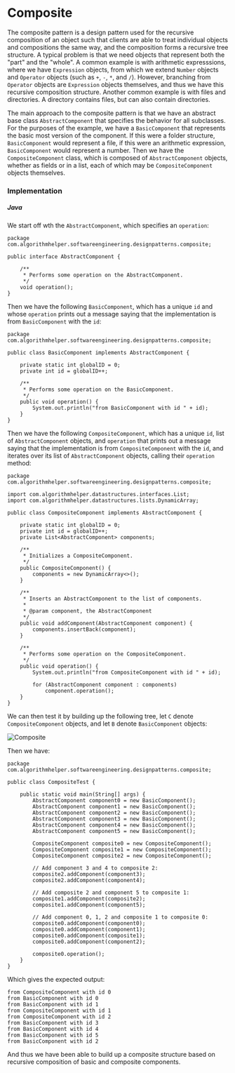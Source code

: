 # Composite

The composite pattern is a design pattern used for the recursive composition of an object such that
clients are able to treat individual objects and compositions the same way, and the composition
forms a recursive tree structure. A typical problem is that we need objects that represent both the 
"part" and the "whole". A common example is with arithmetic expresssions, where we have `Expression`
objects, from which we extend `Number` objects and `Operator` objects (such as `+`, `-`, `*`, and 
`/`). However, branching from `Operator` objects are `Expression` objects themselves, and thus
we have this recursive composition structure. Another common example is with files and directories. 
A directory contains files, but can also contain directories.

The main approach to the composite pattern is that we have an abstract base class 
`AbstractComponent` that specifies the behavior for all subclasses. For the purposes of the example,
we have a `BasicComponent` that represents the basic most version of the component. If this were a
folder structure, `BasicComponent` would represent a file, if this were an arithmetic expression, 
`BasicComponent` would represent a number. Then we have the `CompositeComponent` class, which is 
composed of `AbstractComponent` objects, whether as fields or in a list, each of which may be 
`CompositeComponent` objects themselves.

### Implementation

##### Java

We start off wth the `AbstractComponent`, which specifies an `operation`:

```
package com.algorithmhelper.softwareengineering.designpatterns.composite;

public interface AbstractComponent {

    /**
     * Performs some operation on the AbstractComponent.
     */
    void operation();
}
```

Then we have the following `BasicComponent`, which has a unique `id` and whose `operation` prints
out a message saying that the implementation is from `BasicComponent` with the `id`:

```
package com.algorithmhelper.softwareengineering.designpatterns.composite;

public class BasicComponent implements AbstractComponent {

    private static int globalID = 0;
    private int id = globalID++;

    /**
     * Performs some operation on the BasicComponent.
     */
    public void operation() {
        System.out.println("from BasicComponent with id " + id);
    }
}
```

Then we have the following `CompositeComponent`, which has a unique `id`, list of 
`AbstractComponent` objects, and `operation` that prints out a message saying that the 
implementation is from `CompositeComponent` with the `id`, and iterates over its list of 
`AbstractComponent` objects, calling their `operation` method:

```
package com.algorithmhelper.softwareengineering.designpatterns.composite;

import com.algorithmhelper.datastructures.interfaces.List;
import com.algorithmhelper.datastructures.lists.DynamicArray;

public class CompositeComponent implements AbstractComponent {

    private static int globalID = 0;
    private int id = globalID++;
    private List<AbstractComponent> components;

    /**
     * Initializes a CompositeComponent.
     */
    public CompositeComponent() {
        components = new DynamicArray<>();
    }

    /**
     * Inserts an AbstractComponent to the list of components.
     *
     * @param component, the AbstractComponent
     */
    public void addComponent(AbstractComponent component) {
        components.insertBack(component);
    }

    /**
     * Performs some operation on the CompositeComponent.
     */
    public void operation() {
        System.out.println("from CompositeComponent with id " + id);

        for (AbstractComponent component : components)
            component.operation();
    }
}
```

We can then test it by building up the following tree, let `C` denote `CompositeComponent` objects, 
and let `B` denote `BasicComponent` objects:

<img src="https://i.imgur.com/HvcK75F.png" alt="Composite" class="img-fluid">

Then we have:

```
package com.algorithmhelper.softwareengineering.designpatterns.composite;

public class CompositeTest {

    public static void main(String[] args) {
        AbstractComponent component0 = new BasicComponent();
        AbstractComponent component1 = new BasicComponent();
        AbstractComponent component2 = new BasicComponent();
        AbstractComponent component3 = new BasicComponent();
        AbstractComponent component4 = new BasicComponent();
        AbstractComponent component5 = new BasicComponent();

        CompositeComponent composite0 = new CompositeComponent();
        CompositeComponent composite1 = new CompositeComponent();
        CompositeComponent composite2 = new CompositeComponent();

        // Add component 3 and 4 to composite 2:
        composite2.addComponent(component3);
        composite2.addComponent(component4);

        // Add composite 2 and component 5 to composite 1:
        composite1.addComponent(composite2);
        composite1.addComponent(component5);

        // Add component 0, 1, 2 and composite 1 to composite 0:
        composite0.addComponent(component0);
        composite0.addComponent(component1);
        composite0.addComponent(composite1);
        composite0.addComponent(component2);

        composite0.operation();
    }
}
```

Which gives the expected output:

```
from CompositeComponent with id 0
from BasicComponent with id 0
from BasicComponent with id 1
from CompositeComponent with id 1
from CompositeComponent with id 2
from BasicComponent with id 3
from BasicComponent with id 4
from BasicComponent with id 5
from BasicComponent with id 2
```

And thus we have been able to build up a composite structure based on recursive composition of 
basic and composite components.
